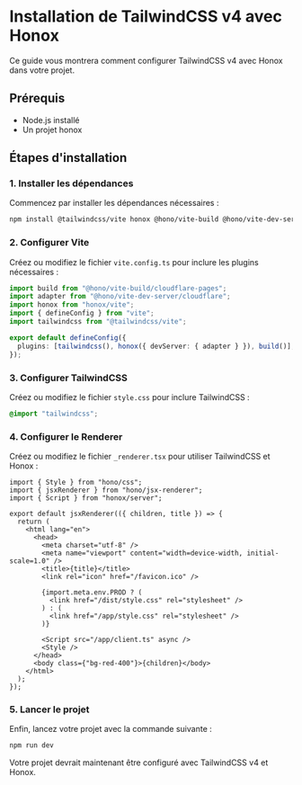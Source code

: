 # Installation de TailwindCSS v4 avec Honox

Ce guide vous montrera comment configurer TailwindCSS v4 avec Honox dans votre projet.

## Prérequis

- Node.js installé
- Un projet honox

## Étapes d'installation

### 1. Installer les dépendances

Commencez par installer les dépendances nécessaires :

```bash
npm install @tailwindcss/vite honox @hono/vite-build @hono/vite-dev-server
```

### 2. Configurer Vite

Créez ou modifiez le fichier `vite.config.ts` pour inclure les plugins nécessaires :

```typescript
import build from "@hono/vite-build/cloudflare-pages";
import adapter from "@hono/vite-dev-server/cloudflare";
import honox from "honox/vite";
import { defineConfig } from "vite";
import tailwindcss from "@tailwindcss/vite";

export default defineConfig({
  plugins: [tailwindcss(), honox({ devServer: { adapter } }), build()],
});
```

### 3. Configurer TailwindCSS

Créez ou modifiez le fichier `style.css` pour inclure TailwindCSS :

```css
@import "tailwindcss";
```

### 4. Configurer le Renderer

Créez ou modifiez le fichier `_renderer.tsx` pour utiliser TailwindCSS et Honox :

```tsx
import { Style } from "hono/css";
import { jsxRenderer } from "hono/jsx-renderer";
import { Script } from "honox/server";

export default jsxRenderer(({ children, title }) => {
  return (
    <html lang="en">
      <head>
        <meta charset="utf-8" />
        <meta name="viewport" content="width=device-width, initial-scale=1.0" />
        <title>{title}</title>
        <link rel="icon" href="/favicon.ico" />

        {import.meta.env.PROD ? (
          <link href="/dist/style.css" rel="stylesheet" />
        ) : (
          <link href="/app/style.css" rel="stylesheet" />
        )}

        <Script src="/app/client.ts" async />
        <Style />
      </head>
      <body class={"bg-red-400"}>{children}</body>
    </html>
  );
});
```

### 5. Lancer le projet

Enfin, lancez votre projet avec la commande suivante :

```bash
npm run dev
```

Votre projet devrait maintenant être configuré avec TailwindCSS v4 et Honox.
